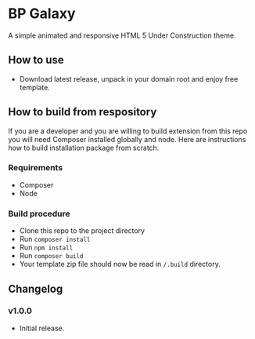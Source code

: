 # BP Galaxy
A simple animated and responsive HTML 5 Under Construction theme. 

## How to use
- Download latest release, unpack in your domain root and enjoy free template.

## How to build from respository
If you are a developer and you are willing to build extension from this repo you will need Composer installed globally and node. 
Here are instructions how to build installation package from scratch.

### Requirements
- Composer
- Node

### Build procedure
- Clone this repo to the project directory
- Run `composer install`
- Run `npm install`
- Run `composer build`
- Your template zip file should now be read in `/.build` directory.

## Changelog

### v1.0.0
- Initial release.